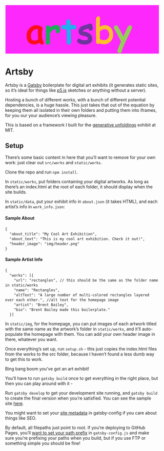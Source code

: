 ![The artsby logo in comic sans](static/img/header.png)
# Artsby

Artsby is a [Gatsby](https://www.gatsbyjs.com/) boilerplate for digital art exhibits (it generates static sites, so it’s ideal for things like [p5.js](https://p5js.org/) sketches or anything without a server).

Hosting a bunch of different works, with a bunch of different potential dependencies, is a huge hassle. This just takes that out of the equation by keeping them all isolated in their own folders and putting them into iframes, for you our your audience’s viewing pleasure.

This is based on a framework I built for the [generative unfoldings](https://generative-unfoldings.mit.edu/) exhibit at MIT. 


## Setup

There’s some basic content in here that you’ll want to remove for your own work: just clear out `src/works` and `static/works`.

Clone the repo and run `npm install`.

In `static/works`, put folders containing your digital artworks. As long as there’s an index.html at the root of each folder, it should display when the site builds.

In `static/data`, put your exhibit info in `about.json` (it takes HTML), and each artist’s info in `work_info.json`:

#### Sample About
```
{
  "about_title": "My Cool Art Exhibition",
  "about_text": "This is my cool art exhibition. Check it out!",
  "header_image": "img/header.png"
}
```

#### Sample Artist Info
```
{
  "works": [{
    "url": "rectangles", // this should be the same as the folder name in static/works
    "name": "Rectangles",
    "altText": "A large number of multi-colored rectangles layered over each other.", //alt text for the homepage image
    "artist": "Brent Bailey",
    "bio": "Brent Bailey made this boilerplate."
  }]
```



In `static/img`, for the homepage, you can put images of each artwork titled with the same name as the artwork’s folder in `static/works`, and it’ll auto-populate the homepage with them. You can add your own header image in there, whatever you want.

Once everything’s set up, run `setup.sh` - this just copies the index.html files from the works to the src folder, because I haven’t found a less dumb way to get this to work.

Bing bang boom you’ve got an art exhibit! 

You’ll have to run `gatsby build` once to get everything in the right place, but then you can play around with it -

Run `gatsby develop` to get your development site running, and `gatsby build` to create the final version when you’re satisfied. You can see the sample site [here](https://brondle.github.io/artsby_demo/). 


You might want to set your [site metadata](https://www.gatsbyjs.com/docs/add-page-metadata/) in gatsby-config if you care about things like SEO.

By default, all filepaths just point to root. If you’re deploying to GitHub Pages, you’ll [want to set your path prefix](https://www.gatsbyjs.com/docs/how-to/previews-deploys-hosting/how-gatsby-works-with-github-pages/) in `gatsby-config.js` and make sure you’re prefixing your paths when you build, but if you use FTP or something simple you should be fine!
